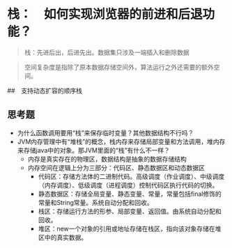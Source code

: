# 栈：　如何实现浏览器的前进和后退功能？

> 栈：先进后出，后进先出。数据集只涉及一端插入和删除数据

> 空间复杂度是指除了原本数据存储空间外，算法运行之外还需要的额外空间。

##　支持动态扩容的顺序栈

## 思考题

* 为什么函数调用要用“栈”来保存临时变量？其他数据结构不行吗？
* JVM内存管理中有“堆栈”的概念，栈内存来存储局部变量和方法调用，堆内存来存储java中的对象。那JVM里面的“栈”有什么不一样？
  * 内存是真实存在的物理区，数据结构是抽象的数据存储结构
  * 内存空间在逻辑上分为三部分：代码区、静态数据区和动态数据区
    * 代码区：存储方法体的二进制代码。高级调度（作业调度）、中级调度（内存调度）、低级调度（进程调度）控制代码区执行代码的切换。
    * 静态数据区：存储全局变量、静态变量、常量，常量包括final修饰的常量和String常量。系统自动分配和回收。
    * 栈区：存储运行方法的形参、局部变量、返回值。由系统自动分配和回收。
    * 堆区：new一个对象的引用或地址存储在栈区，指向该对象存储在堆区中的真实数据。